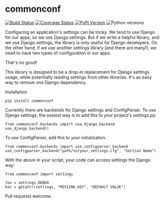 # commonconf

[![Build Status](https://github.com/uw-it-aca/commonconf/workflows/tests/badge.svg?branch=main)](https://github.com/uw-it-aca/commonconf/actions)
[![Coverage Status](https://coveralls.io/repos/github/uw-it-aca/commonconf/badge.svg?branch=main)](https://coveralls.io/github/uw-it-aca/commonconf?branch=main)
[![PyPi Version](https://img.shields.io/pypi/v/commonconf.svg)](https://pypi.python.org/pypi/commonconf)
![Python versions](https://img.shields.io/pypi/pyversions/commonconf.svg)

Configuring an application's settings can be tricky.  We tend to use Django for our apps, so we use Django settings.  But if we write a helpful library, and we use Django settings, the library is only useful for Django developers.  On the other hand, if we use another settings library (and there are many!), we need to have two types of configuration in our apps.

That's no good!

This library is designed to be a drop-in replacement for Django settings usage, while potentially reading settings from other libraries.  It's an easy way to remove one Django dependency.

Installation

    pip install commonconf

Currently there are backends for Django settings and ConfigParser.  To use Django settings, the easiest way is to add this to your project's settings.py:

    from commonconf.backends import use_django_backend
    use_django_backend()

To use ConfigParser, add this to your initialization.

    from commonconf.backends import use_configparser_backend
    use_configparser_backend("path/to/your_settings.cfg", "Section Name")

With the above in your script, your code can access settings the Django way:

    from commonconf import settings

    foo = settings.DEBUG
    bar = getattr(settings, "MISSING_KEY", "DEFAULT VALUE")

Pull requests welcome.

